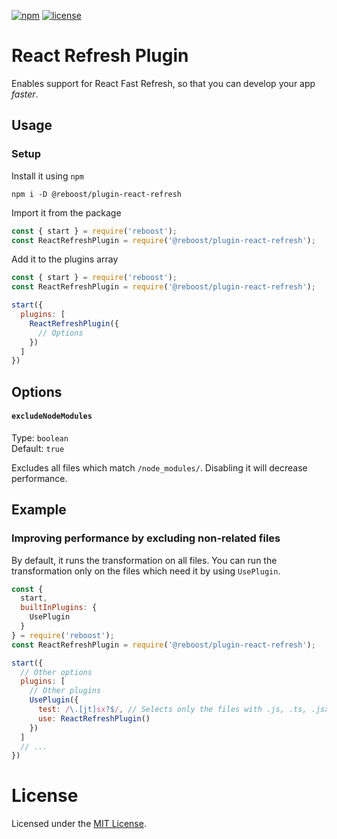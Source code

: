 [![npm](https://img.shields.io/npm/v/@reboost/plugin-react-refresh?style=flat-square)](https://www.npmjs.com/package/@reboost/plugin-react-refresh)
[![license](https://img.shields.io/npm/l/@reboost/plugin-react-refresh?style=flat-square)](/LICENSE)

# React Refresh Plugin
Enables support for React Fast Refresh, so that you can develop your app *faster*.

## Usage
### Setup
Install it using `npm`
```shell
npm i -D @reboost/plugin-react-refresh
```
Import it from the package
```js
const { start } = require('reboost');
const ReactRefreshPlugin = require('@reboost/plugin-react-refresh');
```
Add it to the plugins array
```js
const { start } = require('reboost');
const ReactRefreshPlugin = require('@reboost/plugin-react-refresh');

start({
  plugins: [
    ReactRefreshPlugin({
      // Options
    })
  ]
})
```

## Options
#### `excludeNodeModules`
Type: `boolean`\
Default: `true`

Excludes all files which match `/node_modules/`. Disabling it will decrease performance.

## Example
### Improving performance by excluding non-related files
By default, it runs the transformation on all files. You can run the transformation
only on the files which need it by using `UsePlugin`.
```js
const {
  start,
  builtInPlugins: {
    UsePlugin
  }
} = require('reboost');
const ReactRefreshPlugin = require('@reboost/plugin-react-refresh');

start({
  // Other options
  plugins: [
    // Other plugins
    UsePlugin({
      test: /\.[jt]sx?$/, // Selects only the files with .js, .ts, .jsx or .tsx extension
      use: ReactRefreshPlugin()
    })
  ]
  // ...
})
```

# License
Licensed under the [MIT License](/LICENSE).
